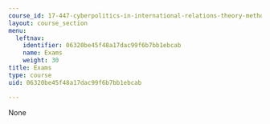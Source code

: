 ```yaml
---
course_id: 17-447-cyberpolitics-in-international-relations-theory-methods-policy-fall-2011
layout: course_section
menu:
  leftnav:
    identifier: 06320be45f48a17dac99f6b7bb1ebcab
    name: Exams
    weight: 30
title: Exams
type: course
uid: 06320be45f48a17dac99f6b7bb1ebcab

---
```

None